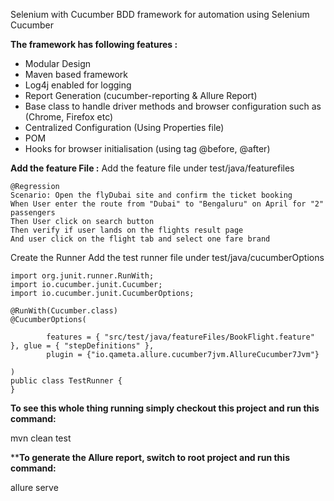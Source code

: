 Selenium with Cucumber
BDD framework for automation using Selenium Cucumber

**The framework has following features :**

* Modular Design
* Maven based framework
* Log4j enabled for logging
* Report Generation (cucumber-reporting & Allure Report)
* Base class to handle driver methods and browser configuration such as (Chrome, Firefox etc)
* Centralized Configuration (Using Properties file)
* POM
* Hooks for browser initialisation (using tag @before, @after)

**Add the feature File :**
Add the feature file under test/java/featurefiles

	@Regression
	Scenario: Open the flyDubai site and confirm the ticket booking
	When User enter the route from "Dubai" to "Bengaluru" on April for "2" passengers
	Then User click on search button
	Then verify if user lands on the flights result page
	And user click on the flight tab and select one fare brand 

Create the Runner
Add the test runner file under test/java/cucumberOptions

	import org.junit.runner.RunWith;
	import io.cucumber.junit.Cucumber;
	import io.cucumber.junit.CucumberOptions;

	@RunWith(Cucumber.class)
	@CucumberOptions(
	
			features = { "src/test/java/featureFiles/BookFlight.feature" }, glue = { "stepDefinitions" },
			plugin = {"io.qameta.allure.cucumber7jvm.AllureCucumber7Jvm"}
	
	)
	public class TestRunner {
	}

**To see this whole thing running simply checkout this project and run this command:**

mvn clean test

****To generate the Allure report, switch to root project and run this command:**

allure serve

